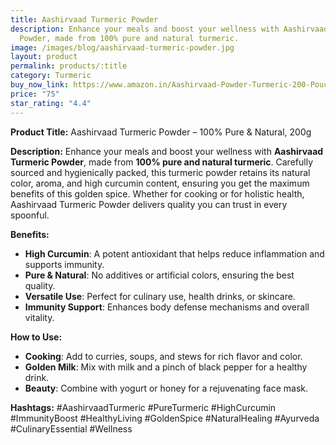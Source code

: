 ```yaml
---
title: Aashirvaad Turmeric Powder
description: Enhance your meals and boost your wellness with Aashirvaad Turmeric
  Powder, made from 100% pure and natural turmeric.
image: /images/blog/aashirvaad-turmeric-powder.jpg
layout: product
permalink: products/:title
category: Turmeric
buy_now_link: https://www.amazon.in/Aashirvaad-Powder-Turmeric-200-Pouch/dp/B00TZS1LV0/ref=sr_1_11?crid=1IBX4K52DVNNJ&tag=ayushmonk-21
price: "75"
star_rating: "4.4"
---
```

**Product Title:** Aashirvaad Turmeric Powder – 100% Pure & Natural, 200g

**Description:**
Enhance your meals and boost your wellness with **Aashirvaad Turmeric Powder**, made from **100% pure and natural turmeric**. Carefully sourced and hygienically packed, this turmeric powder retains its natural color, aroma, and high curcumin content, ensuring you get the maximum benefits of this golden spice. Whether for cooking or for holistic health, Aashirvaad Turmeric Powder delivers quality you can trust in every spoonful.

**Benefits:**
- **High Curcumin**: A potent antioxidant that helps reduce inflammation and supports immunity.
- **Pure & Natural**: No additives or artificial colors, ensuring the best quality.
- **Versatile Use**: Perfect for culinary use, health drinks, or skincare.
- **Immunity Support**: Enhances body defense mechanisms and overall vitality.

**How to Use:**
- **Cooking**: Add to curries, soups, and stews for rich flavor and color.
- **Golden Milk**: Mix with milk and a pinch of black pepper for a healthy drink.
- **Beauty**: Combine with yogurt or honey for a rejuvenating face mask.

**Hashtags:**
#AashirvaadTurmeric #PureTurmeric #HighCurcumin #ImmunityBoost #HealthyLiving #GoldenSpice #NaturalHealing #Ayurveda #CulinaryEssential #Wellness

